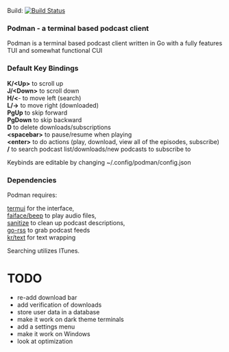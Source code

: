 Build: [![Build Status](https://travis-ci.org/hunterwerlla/podman.svg?branch=master)](https://travis-ci.org/hunterwerlla/podman)
### Podman - a terminal based podcast client
Podman is a terminal based podcast client written in Go with a fully features TUI and somewhat functional CUI

### Default Key Bindings
**K/&lt;Up&gt;** to scroll up<br/>
**J/&lt;Down&gt;** to scroll down<br/>
**H/&lt;**- to move left (search)<br/>
**L/-&gt;** to move right (downloaded)<br/>
**PgUp** to skip forward<br/>
**PgDown** to skip backward<br/>
**D** to delete downloads/subscriptions<br/>
**&lt;spacebar&gt;** to pause/resume when playing<br/>
**&lt;enter&gt;** to do actions (play, download, view all of the episodes, subscribe)<br/>
**/** to search podcast list/downloads/new podcasts to subscribe to

Keybinds are editable by changing ~/.config/podman/config.json

### Dependencies
Podman requires:

[termui](https://github.com/gizak/termui) for the interface,  
[faiface/beep](https://github.com/faiface/beep) to play audio files,  
[sanitize](https://github.com/kennygrant/sanitize) to clean up podcast descriptions,  
[go-rss](https://github.com/ungerik/go-rss) to grab podcast feeds  
[kr/text](https://github.com/kr/text) for text wrapping

Searching utilizes ITunes.

# TODO
* re-add download bar
* add verification of downloads
* store user data in a database
* make it work on dark theme terminals
* add a settings menu
* make it work on Windows
* look at optimization
